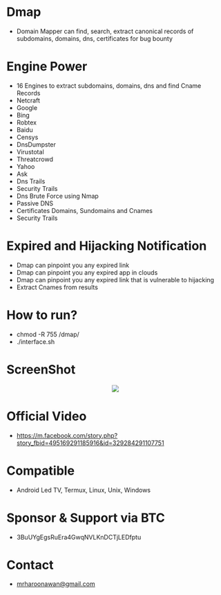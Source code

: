 # Dmap
- Domain Mapper can find, search, extract canonical records of subdomains, domains, dns, certificates for bug bounty

# Engine Power
- 16 Engines to extract subdomains, domains, dns and find Cname Records
- Netcraft
- Google
- Bing
- Robtex
- Baidu
- Censys
- DnsDumpster
- Virustotal
- Threatcrowd
- Yahoo
- Ask
- Dns Trails
- Security Trails
- Dns Brute Force using Nmap
- Passive DNS
- Certificates Domains, Sundomains and Cnames
- Security Trails

# Expired and Hijacking Notification
- Dmap can pinpoint you any expired link
- Dmap can pinpoint you any expired app in clouds
- Dmap can pinpoint you any expired link that is vulnerable to hijacking
- Extract Cnames from results

# How to run?
- chmod -R 755 /dmap/
- ./interface.sh

# ScreenShot
<div align="center">
    <img src="https://i.ibb.co/gVvFXdX/Dmap.png"</img> 
</div>

# Official Video
- https://m.facebook.com/story.php?story_fbid=495169291185916&id=329284291107751

# Compatible
- Android Led TV, Termux, Linux, Unix, Windows

# Sponsor & Support via BTC
- 3BuUYgEgsRuEra4GwqNVLKnDCTjLEDfptu

# Contact
- mrharoonawan@gmail.com
